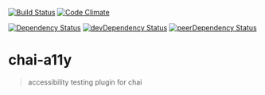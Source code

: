 [![Build Status](https://travis-ci.org/pranavjha/chai-a11y.svg)](https://travis-ci.org/pranavjha/chai-a11y)
[![Code Climate](https://codeclimate.com/github/pranavjha/chai-a11y/badges/gpa.svg)](https://codeclimate.com/github/pranavjha/chai-a11y)

[![Dependency Status](https://david-dm.org/pranavjha/chai-a11y.svg)](https://david-dm.org/pranavjha/chai-a11y)
[![devDependency Status](https://david-dm.org/pranavjha/chai-a11y/dev-status.svg)](https://david-dm.org/pranavjha/chai-a11y#info=devDependencies)
[![peerDependency Status](https://david-dm.org/pranavjha/chai-a11y/peer-status.svg)](https://david-dm.org/pranavjha/chai-a11y#info=peerDependencies)

# chai-a11y
> accessibility testing plugin for chai
